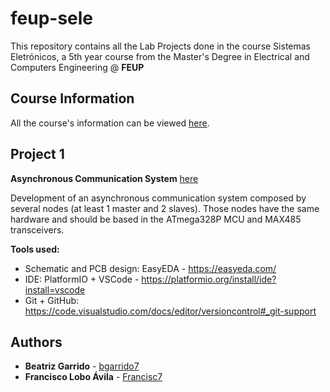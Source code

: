 # feup-sele

This repository contains all the Lab Projects done in the course Sistemas Eletrónicos, a 5th year course from the Master's Degree in Electrical and Computers Engineering @ **FEUP**

## Course Information

All the course's information can be viewed [here](https://sigarra.up.pt/feup/pt/UCURR_GERAL.FICHA_UC_VIEW?pv_ocorrencia_id=436930).

## Project 1

**Asynchronous Communication System** [here](https://github.com/bgarrido7/feup-sele/tree/master/Project%201)

Development of an asynchronous communication system composed by several nodes (at least 1 master and 2 slaves). Those nodes have the same hardware and should be based in the ATmega328P MCU and MAX485 transceivers. 

 **Tools used:**
- Schematic and PCB design: EasyEDA - https://easyeda.com/
- IDE: PlatformIO + VSCode - https://platformio.org/install/ide?install=vscode
- Git + GitHub: https://code.visualstudio.com/docs/editor/versioncontrol#_git-support


## Authors

* **Beatriz Garrido** - [bgarrido7](https://github.com/bgarrido7)
* **Francisco Lobo Ávila** - [Francisc7](https://github.com/Francisc7)

